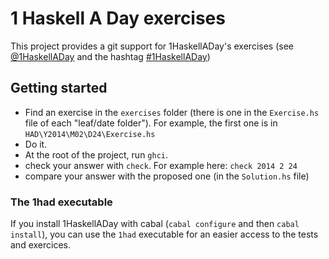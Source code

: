 # 1 Haskell A Day exercises

This project provides a git support for 1HaskellADay's exercises
(see [@1HaskellADay](http://twitter.com/1HaskellADay) and the hashtag [#1HaskellADay](https://twitter.com/search?q=%231HaskellAday&src=hash))

## Getting started

- Find an exercise in the `exercises` folder (there is one in the `Exercise.hs`
  file of each "leaf/date folder").  For example, the first one is in
  `HAD\Y2014\M02\D24\Exercise.hs`
- Do it.
- At the root of the project, run `ghci`.
- check your answer with `check`. For example here: `check 2014 2 24`
- compare your answer with the proposed one (in the `Solution.hs` file)

### The 1had executable

If you install 1HaskellADay with cabal (`cabal configure` and then
`cabal install`), you can use the `1had` executable for an easier access
to the tests and exercices.
